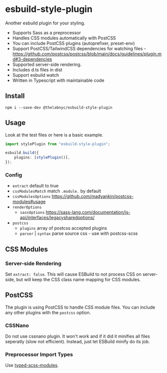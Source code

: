 # esbuild-style-plugin

Another esbuild plugin for your styling.

- Supports Sass as a preprocessor
- Handles CSS modules automatically with PostCSS
- You can include PostCSS plugins (autoprefixer, preset-env)
- Support PostCSS/TailwindCSS dependencies for watching files - <https://github.com/postcss/postcss/blob/main/docs/guidelines/plugin.md#3-dependencies>
- Supported server-side rendering.
- Includes d.ts files in dist
- Support esbuild watch
- Written in Typescript with maintainable code

## Install

`npm i --save-dev @thelabnyc/esbuild-style-plugin`

## Usage

Look at the test files or here is a basic example.

```ts
import stylePlugin from "esbuild-style-plugin";

esbuild.build({
    plugins: [stylePlugin()],
});
```

### Config

- `extract` default to true
- `cssModulesMatch` match `.module.` by default
- `cssModulesOptions` <https://github.com/madyankin/postcss-modules#usage>
- `renderOptions`
    - `sassOptions` <https://sass-lang.com/documentation/js-api/interfaces/legacysharedoptions/>
- `postcss`
    - `plugins` array of postcss accepted plugins
    - `parser` | `syntax` parse source css - use with postcss-scss

## CSS Modules

### Server-side Rendering

Set `extract: false`. This will cause ESBuild to not process CSS on server-side, but will keep the CSS class name mapping for CSS modules.

## PostCSS

The plugin is using PostCSS to handle CSS module files. You can include any other plugins with the `postcss` option.

### CSSNano

Do not use cssnano plugin. It won't work and if it did it minifies all files seperatly (slow not efficient). Instead, just let ESBuild minify do its job.

### Preprocessor Import Types

Use [typed-scss-modules](https://www.npmjs.com/package/typed-scss-modules).
